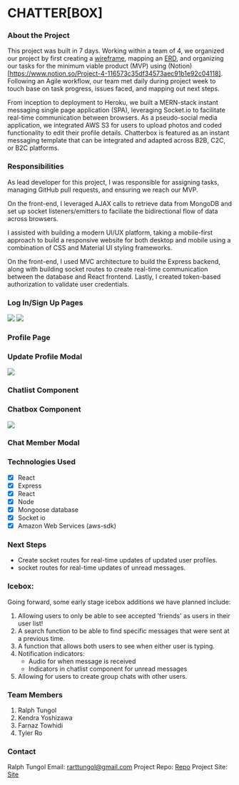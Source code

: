 # CHATTER[BOX]

### About the Project

This project was built in 7 days. Working within a team of 4, we organized our project by first creating a [wireframe](https://www.figma.com/file/sokWtK9ITMAuoRqUsckBqL/Daily-UI-013%2C-Direct-Messaging-(Community)?node-id=125%3A237&t=IMPmfOoZNcz5d72m-1), mapping an [ERD](https://lucid.app/lucidchart/a4f7bc41-de4d-4864-b5cb-280d8ba4388d/edit?viewport_loc=357%2C-530%2C939%2C1075%2C0_0&invitationId=inv_5697f7c8-49fa-4ec2-917e-00c9753884d3), and organizing our tasks for the minimum viable product (MVP) using (Notion)[https://www.notion.so/Project-4-116573c35df34573aec91b1e92c04118]. Following an Agile workflow, our team met daily during project week to touch base on task progress, issues faced, and mapping out next steps.   

From inception to deployment to Heroku, we built a MERN-stack instant messaging single page application (SPA), leveraging Socket.io to facilitate real-time communication between browsers. As a pseudo-social media application, we integrated AWS S3 for users to upload photos and coded functionality to edit their profile details. Chatterbox is featured as an instant messaging template that can be integrated and adapted across B2B, C2C, or B2C platforms.

### Responsibilities

As lead developer for this project, I was responsible for assigning tasks, managing GitHub pull requests, and ensuring we reach our MVP.

On the front-end, I leveraged AJAX calls to retrieve data from MongoDB and set up socket listeners/emitters to faciliate the bidirectional flow of data across browsers. 

I assisted with building a modern UI/UX platform, taking a mobile-first approach to build a responsive website for both desktop and mobile using a combination of CSS and Material UI styling frameworks. 

On the front-end, I used MVC architecture to build the Express backend, along with building socket routes to create real-time communication between the database and React frontend. Lastly, I created token-based authorization to validate user credentials.


### Log In/Sign Up Pages

<img src="https://ga-chatterbox.s3.ca-central-1.amazonaws.com/login.png">
<img src="https://ga-chatterbox.s3.ca-central-1.amazonaws.com/signup.png">

### Profile Page

### Update Profile Modal

<img src="https://ga-chatterbox.s3.ca-central-1.amazonaws.com/profileUpdate.png">

### Chatlist Component

### Chatbox Component

<img src="https://ga-chatterbox.s3.ca-central-1.amazonaws.com/Screen+Shot+2022-12-09+at+2.07.40+AM.png">

### Chat Member Modal

### Technologies Used

- [x] React
- [x] Express
- [x] React
- [x] Node
- [x] Mongoose database
- [x] Socket io
- [x] Amazon Web Services (aws-sdk)

### Next Steps 
- Create socket routes for real-time updates of updated user profiles. 
- socket routes for real-time updates of unread messages. 

### Icebox:

Going forward, some early stage icebox additions we have planned include:

1. Allowing users to only be able to see accepted 'friends' as users in their user list!
2. A search function to be able to find specific messages that were sent at a previous time.
3. A function that allows both users to see when either user is typing.
4. Notification indicators: 
    - Audio for when message is received
    - Indicators in chatlist component for unread messages 
5. Allowing for users to create group chats with other users. 

### Team Members

1. Ralph Tungol
2. Kendra Yoshizawa
3. Farnaz Towhidi
4. Tyler Ro

### Contact

Ralph Tungol
Email: rarttungol@gmail.com
Project Repo: [Repo]()
Project Site: [Site](https://chatterbox-sei-55.herokuapp.com/)
